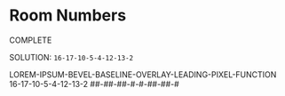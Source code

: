 # Room Numbers

COMPLETE

SOLUTION: `16-17-10-5-4-12-13-2`

LOREM-IPSUM-BEVEL-BASELINE-OVERLAY-LEADING-PIXEL-FUNCTION
16-17-10-5-4-12-13-2
##-##-##-#-#-##-##-#
